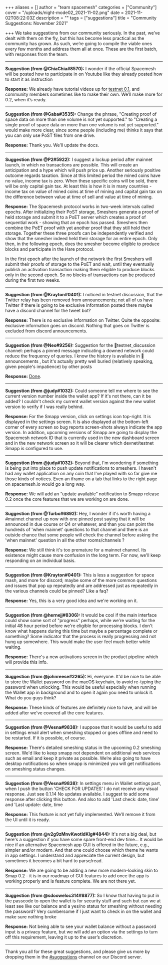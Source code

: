 +++
aliases = []
author = "team spacemesh"
categories = ["Community"]
cover = "/uploads/night-mode02_2021-11-02.png"
date = 2021-11-02T08:22:03Z
description = ""
tags = ["suggestions"]
title = "Community Suggestions: November 2021"

+++
We take suggestions from our community seriously. In the past, we’ve dealt with them on the fly, but this has become less practical as the community has grown. As such, we’re going to compile the viable ones every few months and address them all at once. These are the first batch, with responses from the team.

---

**Suggestion (from @ChiaChia#8570):** I wonder if the official Spacemesh will be posted how to participate in on Youtube like they already posted how to start it as instruction

**Response:** We already have tutorial videos up for [testnet 0.1](https://www.youtube.com/watch?v=RLhKz0XiH0A&list=PL5BszCNLCnMPSGJliF6WzdCPX9O6z16YX&ab_channel=TeamSpacemesh), and community members sometimes like to make their own. We’ll make more for 0.2, when it’s ready.

---

**Suggestion (from @Gaba#3535):** Change the phrase, "Creating proof of space data on more than one volume is not yet supported." to "Creating a single proof of space data on more than one volume is not yet supported." would make more clear, since some people (including me) thinks it says that you can only use PoST files from one drive.

**Response:** Thank you. We’ll update the docs.

---

**Suggestion (from @P2#5922):** I suggest a lockup period after mainnet launch, in which no transactions are possible. This will create an anticipation and a hype which will push price up. Another seriously positive outcome regards taxation. Since at this limited period the mined coins have no value, income tax is zero. When these specific coins will be sold, there will be only capital gain tax. At least this is how it is in many countries - income tax on value of mined coins at time of mining and capital gain tax on the difference between value at time of sell and value at time of mining.

**Response:** The Spacemesh protocol works in two-week intervals called epochs. After initializing their PoST storage, Smeshers generate a proof of held storage and submit it to a PoET server which creates a proof of sequential work - showing that an epoch has passed. Smeshers then combine the PoET proof with yet another proof that they still hold their storage. Together these three proofs can be independently verified and show that the smesher indeed held their storage for an entire epoch. Only then, in the following epoch, does the smesher become eligible to produce blocks and participate in the Hare protocol.

In the first epoch after the launch of the network the first Smeshers will submit their proofs of storage to the PoET and wait, until they eventually publish an activation transaction making them eligible to produce blocks only in the second epoch. So no blocks of transactions can be produced during the first two weeks.

---

**Suggestion (from @Krayton#0401):** I noticed in testnet discussion, that the Twitter relay has been removed from announcements; not all of us have Twitter if there is going to be exclusive information posted there maybe have a discord channel for the tweet bot?

**Response:** There is no exclusive information on Twitter. Quite the opposite: exclusive information goes on discord. Nothing that goes on Twitter is excluded from discord announcements.

---

**Suggestion (from @Neo#9256):** Suggestion for the 🧪testnet_discussion channel: perhaps a pinned message indicating a downed network could reduce the frequency of queries. I know the history is available in 📢announcements , but it's actually pretty well buried (relatively speaking, given people's impatience) by other posts

**Response:** [Done](https://discord.com/channels/623195163510046732/623195511331225620/904655601320214558).

---

**Suggestion (from @judy#1032):** Could someone tell me where to see the current version number inside the wallet app? If it's not there, can it be added? I couldn't check my current wallet version against the new wallet version to verify if I was really behind.

**Response:** For the Smapp version, click on settings icon top-right. It is displayed in the settings screen. It is also displayed at the bottom-left corner of every screen so bug reports screen-shots always indicate the app version. In addition, upcoming versions of Smapp are going to display the Spacemesh network ID that is currently used in the new dashboard screen and in the new network screen so it will be clearer which devnet/testnet Smapp is configured to use.

---

**Suggestion (from @judy#1032):** Beyond that, I'm wondering if something is being put into place to push update notifications to smeshers. I haven't had any wallet application on any coin that I've played with so far give me those kinds of notices. Even an iframe on a tab that links to the right page on spacemesh.io would go a long way.

**Response:** We will add an “update available” notification to Smapp release 0.2 once the core features that we are working on are done.

---

**Suggestion (from @Turbo#6892):** Hey, I wonder if it's worth having a #mainnet channel up now with one pinned post saying that it will be announced in due course or Q4 or whatever, and than you can point the hundreds of 'when mainnet' questions to that channel and there is an outside chance that some people will check the channel before asking the 'when mainnet' question in all the other rooms/channels ?

**Response:** We still think it's too premature for a mainnet channel. Its existence might cause more confusion in the long term. For now, we'll keep responding on an individual basis.

---

**Suggestion (from @Krayton#0401):** This is less a suggestion for space mash, and more for discord; maybe some of the more common questions and issues that pop up repeatedly and are addressed just as repeatedly in the various channels could be pinned? Like a faq?

**Response:** Yes, this is a very good idea and we're working on it.

---

**Suggestion (from @hernejj#8306):** It would be cool if the main interface could show some sort of "progress" perhaps, while we're waiting for the initial 48 hour period before we're eligible for processing blocks. I don't know what happens during this time but maybe a percentage complete or something? Some indicator that the process is really progressing and not hung up somewhere. This would make the user feel much better while waiting.

**Response:** There's a new activations screen in the product pipeline which will provide this info.

---

**Suggestion (from @johnreese#2265):** Hi, everyone. It'd be nice to be able to store the Wallet password on the macOS keychain, to avoid re-typing the password when unlocking. This would be useful especially when running the Wallet app in background and to open it again you need to unlock it. What do you guys think?

**Response:** These kinds of features are definitely nice to have, and will be added after we’ve covered all the core features.

---

**Suggestion (from @Vesna#9838):** I suppose that it would be useful to add in settings email alert when smeshing stopped or goes offline and need to be restarted. If it is possible, of course.

**Response:** There's detailed smeshing status in the upcoming 0.2 smeshing screen. We'd like to keep smapp not dependent on additional web services such as email and keep it private as possible. We’re also going to have desktop notifications so when smapp is minimized you will get notifications on smeshing status changes.

---

**Suggestion (from @Vesna#9838):** In settings menu in Wallet settings part, when I push the button 'CHECK FOR UPDATES' I do not receive any visual response. Just see 0.1.14 No updates available. I suggest to add some response after clicking this button. And also to add 'Last check: date, time' and 'Last update: date, time

**Response:** This feature is not yet fully implemented. We’ll remove it from the UI until it is ready.

---

**Suggestion (from @v2g9zMnvKwotIdKlg#4844):** It's not a big deal, but here's a suggestion if you have some spare front-end dev time... It would be nice if an alternative Spacemesh app GUI is offered in the future, e.g., simpler and/or modern. And that one could choose which theme he wants in app settings. I understand and appreciate the current design, but sometimes it becomes a bit hard to parse/read.

**Response:** We are going to be adding a new more modern-looking skin to Smap 0.2 - it is in our roadmap of GUI features to add once the app is working properly and is feature complete. We are not there yet.

---

**Suggestion (from @sdooweloc314#8877):** So I know that having to put in the passcode to open the wallet is for security stuff and such but can we at least see like our balance and a yes/no status for smeshing without needing the password? Very cumbersome if I just want to check in on the wallet and make sure nothing broke

**Response:** Not being able to see your wallet balance without a password input is a privacy feature, but we will add an option via the settings to turn off this requirement, leaving it up to the user’s discretion.

---

Thank you all for these great suggestions, and please give us more by dropping them in the [#suggestions](https://discord.gg/Ke8ydCJPBm) channel on our Discord server.